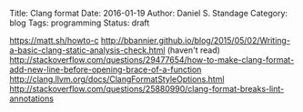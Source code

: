 Title: Clang format
Date: 2016-01-19
Author: Daniel S. Standage
Category: blog
Tags: programming
Status: draft

https://matt.sh/howto-c
http://bbannier.github.io/blog/2015/05/02/Writing-a-basic-clang-static-analysis-check.html (haven't read)
http://stackoverflow.com/questions/29477654/how-to-make-clang-format-add-new-line-before-opening-brace-of-a-function
http://clang.llvm.org/docs/ClangFormatStyleOptions.html
http://stackoverflow.com/questions/25880990/clang-format-breaks-lint-annotations
